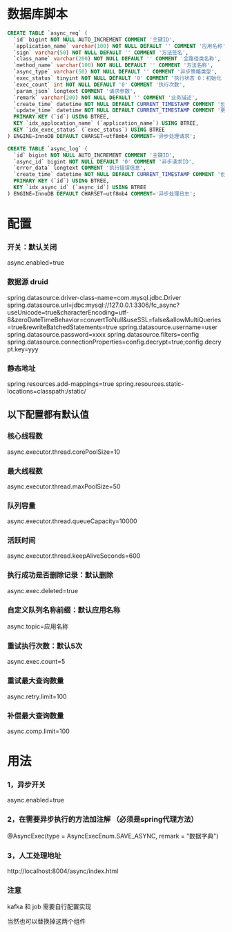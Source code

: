 # 数据库脚本
``` sql
CREATE TABLE `async_req` (
  `id` bigint NOT NULL AUTO_INCREMENT COMMENT '主键ID',
  `application_name` varchar(100) NOT NULL DEFAULT '' COMMENT '应用名称',
  `sign` varchar(50) NOT NULL DEFAULT '' COMMENT '方法签名',
  `class_name` varchar(200) NOT NULL DEFAULT '' COMMENT '全路径类名称',
  `method_name` varchar(100) NOT NULL DEFAULT '' COMMENT '方法名称',
  `async_type` varchar(50) NOT NULL DEFAULT '' COMMENT '异步策略类型',
  `exec_status` tinyint NOT NULL DEFAULT '0' COMMENT '执行状态 0：初始化 1：执行失败 2：执行成功',
  `exec_count` int NOT NULL DEFAULT '0' COMMENT '执行次数',
  `param_json` longtext COMMENT '请求参数',
  `remark` varchar(200) NOT NULL DEFAULT '' COMMENT '业务描述',
  `create_time` datetime NOT NULL DEFAULT CURRENT_TIMESTAMP COMMENT '创建时间',
  `update_time` datetime NOT NULL DEFAULT CURRENT_TIMESTAMP COMMENT '更新时间',
  PRIMARY KEY (`id`) USING BTREE,
  KEY `idx_applocation_name` (`application_name`) USING BTREE,
  KEY `idx_exec_status` (`exec_status`) USING BTREE
) ENGINE=InnoDB DEFAULT CHARSET=utf8mb4 COMMENT='异步处理请求';

CREATE TABLE `async_log` (
  `id` bigint NOT NULL AUTO_INCREMENT COMMENT '主键ID',
  `async_id` bigint NOT NULL DEFAULT '0' COMMENT '异步请求ID',
  `error_data` longtext COMMENT '执行错误信息',
  `create_time` datetime NOT NULL DEFAULT CURRENT_TIMESTAMP COMMENT '创建时间',
  PRIMARY KEY (`id`) USING BTREE,
  KEY `idx_async_id` (`async_id`) USING BTREE
) ENGINE=InnoDB DEFAULT CHARSET=utf8mb4 COMMENT='异步处理日志';
```


# 配置

### 开关：默认关闭
async.enabled=true

### 数据源 druid 
spring.datasource.driver-class-name=com.mysql.jdbc.Driver
spring.datasource.url=jdbc:mysql://127.0.0.1:3306/fc_async?useUnicode=true&characterEncoding=utf-8&zeroDateTimeBehavior=convertToNull&useSSL=false&allowMultiQueries=true&rewriteBatchedStatements=true
spring.datasource.username=user
spring.datasource.password=xxxx
spring.datasource.filters=config
spring.datasource.connectionProperties=config.decrypt=true;config.decrypt.key=yyy
### 静态地址
spring.resources.add-mappings=true
spring.resources.static-locations=classpath:/static/


## 以下配置都有默认值
### 核心线程数
async.executor.thread.corePoolSize=10
### 最大线程数
async.executor.thread.maxPoolSize=50
### 队列容量
async.executor.thread.queueCapacity=10000
### 活跃时间
async.executor.thread.keepAliveSeconds=600

### 执行成功是否删除记录：默认删除
async.exec.deleted=true
 
### 自定义队列名称前缀：默认应用名称
async.topic=应用名称
 
### 重试执行次数：默认5次
async.exec.count=5
 
### 重试最大查询数量
async.retry.limit=100

### 补偿最大查询数量
async.comp.limit=100



# 用法
### 1，异步开关
async.enabled=true

### 2，在需要异步执行的方法加注解 （必须是spring代理方法）
@AsyncExec(type = AsyncExecEnum.SAVE_ASYNC, remark = "数据字典")

### 3，人工处理地址
http://localhost:8004/async/index.html



### 注意 ### 
kafka 和 job  需要自行配置实现

当然也可以替换掉这两个组件




